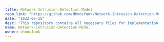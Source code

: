 ```yaml
---
title: Network Intrusion Detection Model
repo_link: "https://github.com/dhmosfunk/Network-Intrusion-Detection-Model"
date: "2022-05-15"
desc: "This repository contains all necessary files for implementation of the Intrusion Detection System model. This project is for educational purposes only and is implemented for decision support system class."
name: Network-Intrusion-Detection-Model
owner: dhmosfunk
---
```

